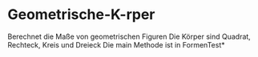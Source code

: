 # Geometrische-K-rper
Berechnet die Maße von geometrischen Figuren
Die Körper sind Quadrat, Rechteck, Kreis und Dreieck
Die main Methode ist in FormenTest*
